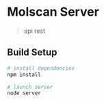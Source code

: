 # Molscan Server

> api rest

## Build Setup

``` bash
# install dependencies
npm install

# launch server
node server
